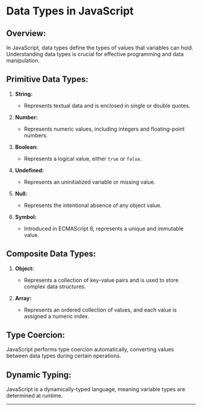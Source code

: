 # Data Types in JavaScript

## Overview:

In JavaScript, data types define the types of values that variables can hold. Understanding data types is crucial for effective programming and data manipulation.

## Primitive Data Types:

1. **String:**

   - Represents textual data and is enclosed in single or double quotes.

2. **Number:**

   - Represents numeric values, including integers and floating-point numbers.

3. **Boolean:**

   - Represents a logical value, either `true` or `false`.

4. **Undefined:**

   - Represents an uninitialized variable or missing value.

5. **Null:**

   - Represents the intentional absence of any object value.

6. **Symbol:**
   - Introduced in ECMAScript 6, represents a unique and immutable value.

## Composite Data Types:

1. **Object:**

   - Represents a collection of key-value pairs and is used to store complex data structures.

2. **Array:**
   - Represents an ordered collection of values, and each value is assigned a numeric index.

## Type Coercion:

JavaScript performs type coercion automatically, converting values between data types during certain operations.

## Dynamic Typing:

JavaScript is a dynamically-typed language, meaning variable types are determined at runtime.

---
